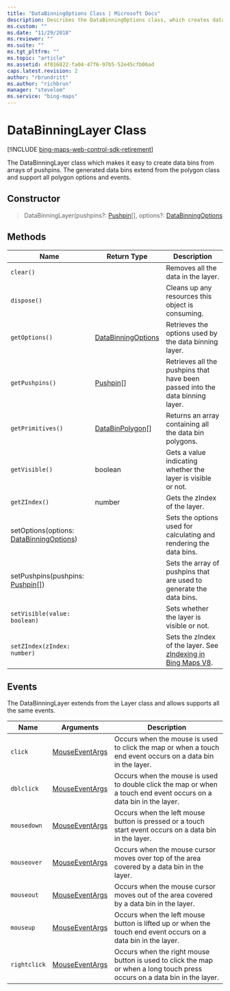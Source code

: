 ```yaml
---
title: "DataBinningOptions Class | Microsoft Docs"
description: Describes the DataBinningOptions class, which creates data bins from arrays, and provides a description for its constructor, methods, and events.
ms.custom: ""
ms.date: "11/29/2018"
ms.reviewer: ""
ms.suite: ""
ms.tgt_pltfrm: ""
ms.topic: "article"
ms.assetid: 4f016822-fa04-47f6-97b5-52e45cfb06ad
caps.latest.revision: 2
author: "rbrundritt"
ms.author: "richbrun"
manager: "stevelom"
ms.service: "bing-maps"
---
```


# DataBinningLayer Class

[!INCLUDE [bing-maps-web-control-sdk-retirement](../../includes/bing-maps-web-control-sdk-retirement.md)]

The DataBinningLayer class which makes it easy to create data bins from arrays of pushpins. The generated data bins extend from the polygon class and support all polygon options and events.

## Constructor

> DataBinningLayer(pushpins?: [Pushpin](../../map-control-api/pushpin-class.md)\[\], options?: [DataBinningOptions](databinningoptions-object.md)

## Methods

| Name                                     | Return Type         | Description                                                                   |
|------------------------------------------|---------------------|-------------------------------------------------------------------------------|
| `clear()`                                  |                     | Removes all the data in the layer.                                            |
| `dispose()`                                |                     | Cleans up any resources this object is consuming.                             |
| `getOptions()`                             | [DataBinningOptions](databinningoptions-object.md) | Retrieves the options used by the data binning layer.                         |
| `getPushpins()`                            | [Pushpin](../../map-control-api/pushpin-class.md)\[\]         | Retrieves all the pushpins that have been passed into the data binning layer. |
| `getPrimitives()`                          | [DataBinPolygon](databinpolygon-class.md)\[\]  | Returns an array containing all the data bin polygons.                        |
| `getVisible()`                             | boolean             | Gets a value indicating whether the layer is visible or not.                  |
| `getZIndex()`                              | number              | Gets the zIndex of the layer.                                                 |
| setOptions(options: [DataBinningOptions](databinningOptions-object.md)) |                     | Sets the options used for calculating and rendering the data bins.            |
| setPushpins(pushpins: [Pushpin](../../map-control-api/pushpin-class.md)\[\])       |                     | Sets the array of pushpins that are used to generate the data bins.           |
| `setVisible(value: boolean)`               |                     | Sets whether the layer is visible or not.                                     |
| `setZIndex(zIndex: number)`                |                     | Sets the zIndex of the layer. See [zIndexing in Bing Maps V8](../../articles/zindexing-in-bing-maps-v8.md).                                                 |

## Events

The DataBinningLayer extends from the Layer class and allows supports all the same events.

| Name       | Arguments           | Description                                                                                                               |
|------------|---------------------|---------------------------------------------------------------------------------------------------------------------------|
| `click`      | [MouseEventArgs](../../map-control-api/mouseeventargs-object.md) | Occurs when the mouse is used to click the map or when a touch end event occurs on a data bin in the layer.               |
| `dblclick`   | [MouseEventArgs](../../map-control-api/mouseeventargs-object.md) | Occurs when the mouse is used to double click the map or when a touch end event occurs on a data bin in the layer.        |
| `mousedown`  | [MouseEventArgs](../../map-control-api/mouseeventargs-object.md) | Occurs when the left mouse button is pressed or a touch start event occurs on a data bin in the layer.                    |
| `mouseover`  | [MouseEventArgs](../../map-control-api/mouseeventargs-object.md) | Occurs when the mouse cursor moves over top of the area covered by a data bin in the layer.                               |
| `mouseout`   | [MouseEventArgs](../../map-control-api/mouseeventargs-object.md) | Occurs when the mouse cursor moves out of the area covered by a data bin in the layer.                                    |
| `mouseup`    | [MouseEventArgs](../../map-control-api/mouseeventargs-object.md) | Occurs when the left mouse button is lifted up or when the touch end event occurs on a data bin in the layer.             |
| `rightclick` | [MouseEventArgs](../../map-control-api/mouseeventargs-object.md) | Occurs when the right mouse button is used to click the map or when a long touch press occurs on a data bin in the layer. |